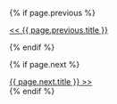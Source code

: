 <!-- 调页链接 -->
<div class="pagination page">

{% if page.previous %}
<div class="left">
<a href="{{ site.baseurl }}/{{ page.previous.url }}"><< {{ page.previous.title }}</a>
</div>

{% endif %}

{% if page.next %}
<div class="right">
<a href="{{ site.baseurl }}/{{ page.next.url }}">{{ page.next.title }} >></a>
</div>
{% endif %}

</div>